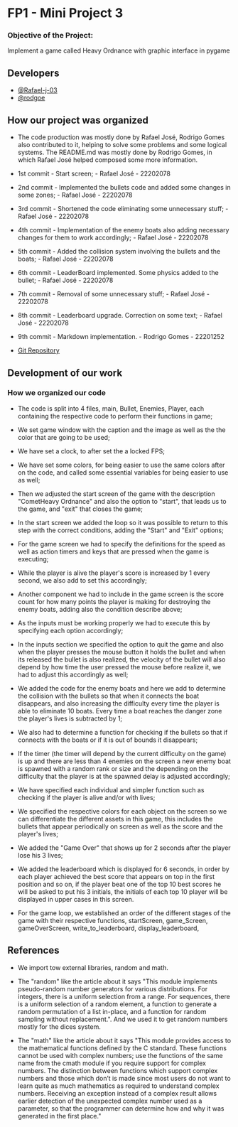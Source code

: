 
# FP1 - Mini Project 3

### Objective of the Project:

Implement a game called Heavy Ordnance with graphic interface in pygame
## Developers

- [@Rafael-j-03](https://github.com/Rafael-j-03)
- [@rodgoe](https://github.com/rodgoe)
## How our project was organized

- The code production was mostly done by Rafael José, Rodrigo Gomes also contributed to it, helping to solve some problems and some logical systems. The README.md was mostly done by Rodrigo Gomes, in which Rafael José helped composed some more information.

- 1st commit - Start screen; - Rafael José - 22202078

- 2nd commit - Implemented the bullets code and added some changes in some zones; - Rafael José - 22202078

- 3rd commit - Shortened the code eliminating some unnecessary stuff; - Rafael José - 22202078

- 4th commit - Implementation of the enemy boats also adding necessary changes for them to work accordingly; - Rafael José - 22202078

- 5th commit - Added the collision system involving the bullets and the boats; - Rafael José - 22202078

- 6th commit - LeaderBoard implemented. Some physics added to the bullet; - Rafael José - 22202078

- 7th commit - Removal of some unnecessary stuff; - Rafael José - 22202078

- 8th commit - Leaderboard upgrade. Correction on some text; - Rafael José - 22202078

- 9th commit - Markdown implementation. - Rodrigo Gomes - 22201252

- [Git Repository](https://github.com/Rafael-j-03/mini-project-3-fudamentals-of-programming)
## Development of our work

### How we organized our code

- The code is split into 4 files, main, Bullet, Enemies, Player, each containing the respective code to perform their functions in game;

- We set game window with the caption and the image as well as the the color that are going to be used;

- We have set a clock, to after set the a locked FPS;

- We have set some colors, for being easier to use the same colors after on the code, and called some essential variables for being easier to use as well;

- Then we adjusted the start screen of the game with the description "CometHeavy Ordnance" and also the option to "start", that leads us to the game, and "exit" that closes the game;

- In the start screen we added the loop so it was possible to return to this step with the correct conditions, adding the "Start" and "Exit" options;

- For the game screen we had to specify the definitions for the speed as well as action timers and keys that are pressed when the game is executing;

- While the player is alive the player's score is increased by 1 every second, we also add to set this accordingly;

- Another component we had to include in the game screen is the score count for how many points the player is making for destroying the enemy boats, adding also the condition describe above;

- As the inputs must be working properly we had to execute this by specifying each option accordingly;

- In the inputs section we specified the option to quit the game and also when the player presses the mouse button it holds the bullet and when its released the bullet is also realized, the velocity of the bullet will also depend by how time the user pressed the mouse before realize it, we had to adjust this accordingly as well;

- We added the code for the enemy boats and here we add to determine the collision with the bullets so that when it connects the boat disappears, and also increasing the difficulty every time the player is able to eliminate 10 boats. Every time a boat reaches the danger zone the player's lives is subtracted by 1;

- We also had to determine a function for checking if the bullets so that if connects with the boats or if it is out of bounds it disappears;

- If the timer (the timer will depend by the current difficulty on the game) is up and there are less than 4 enemies on the screen a new enemy boat is spawned with a random rank or size and the depending on the difficulty that the player is at the spawned delay is adjusted accordingly;

- We have specified each individual and simpler function such as checking if the player is alive and/or with lives;

- We specified the respective colors for each object on the screen so we can differentiate the different assets in this game, this includes the bullets that appear periodically on screen as well as the score and the player's lives;

- We added the "Game Over" that shows up for 2 seconds after the player lose his 3 lives;

- We added the leaderboard which is displayed for 6 seconds, in order by each player achieved the best score that appears on top in the first position and so on, if the player beat one of the top 10 best scores he will be asked to put his 3 initials, the initials of each top 10 player will be displayed in upper cases in this screen.

- For the game loop, we established an order of the different stages of the game with their respective functions, startScreen, game_Screen, gameOverScreen, write_to_leaderboard, display_leaderboard,
  
## References

- We import tow external libraries, random and math.

- The "random" like the article about it says "This module implements pseudo-random number generators for various distributions.
For integers, there is a uniform selection from a range. For sequences, there is a uniform selection of a random element, a function to generate a random permutation of a list in-place, and a function for random sampling without replacement.". And we used it to get random numbers mostly for the dices system.

- The "math" like the article about it says "This module provides access to the mathematical functions defined by the C standard.
These functions cannot be used with complex numbers; use the functions of the same name from the cmath module if you require support for complex numbers. The distinction between functions which support complex numbers and those which don’t is made since most users do not want to learn quite as much mathematics as required to understand complex numbers. Receiving an exception instead of a complex result allows earlier detection of the unexpected complex number used as a parameter, so that the programmer can determine how and why it was generated in the first place."
